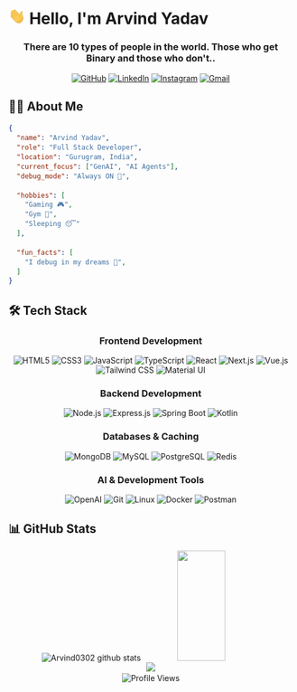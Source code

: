 # <img src="https://raw.githubusercontent.com/ABSphreak/ABSphreak/master/gifs/Hi.gif" width="30px"> Hello, I'm Arvind Yadav

<h3 align="center">There are 10 types of people in the world. Those who get Binary and those who don't..</h3>

<div align="center">
  
  [![GitHub](https://img.shields.io/badge/GitHub-100000?style=for-the-badge&logo=github&logoColor=white)](https://github.com/Arvind0302)
  [![LinkedIn](https://img.shields.io/badge/LinkedIn-0077B5?style=for-the-badge&logo=linkedin&logoColor=white)](https://www.linkedin.com/in/arvind-yadav-88a8391bb/)
  [![Instagram](https://img.shields.io/badge/Instagram-E4405F?style=for-the-badge&logo=instagram&logoColor=white)](https://www.instagram.com/_i.arvind_/)
  [![Gmail](https://img.shields.io/badge/Gmail-D14836?style=for-the-badge&logo=gmail&logoColor=white)](mailto:arvind.yadav.mec20@itbhu.ac.in)
  
</div>

## 👨‍💻 About Me

```json
{
  "name": "Arvind Yadav",
  "role": "Full Stack Developer",
  "location": "Gurugram, India",
  "current_focus": ["GenAI", "AI Agents"],
  "debug_mode": "Always ON 🔧",
  
  "hobbies": [
    "Gaming 🎮",
    "Gym 💪",
    "Sleeping 😴"
  ],
  
  "fun_facts": [
    "I debug in my dreams 🌙",
  ]
}
```

## 🛠️ Tech Stack

<div align="center">
  <h3>Frontend Development</h3>
  <p>
    <img src="https://img.shields.io/badge/HTML5-E34F26?style=for-the-badge&logo=html5&logoColor=white" alt="HTML5"/>
    <img src="https://img.shields.io/badge/CSS3-1572B6?style=for-the-badge&logo=css3&logoColor=white" alt="CSS3"/>
    <img src="https://img.shields.io/badge/JavaScript-F7DF1E?style=for-the-badge&logo=javascript&logoColor=black" alt="JavaScript"/>
    <img src="https://img.shields.io/badge/TypeScript-007ACC?style=for-the-badge&logo=typescript&logoColor=white" alt="TypeScript"/>
    <img src="https://img.shields.io/badge/React-20232A?style=for-the-badge&logo=react&logoColor=61DAFB" alt="React"/>
    <img src="https://img.shields.io/badge/Next.js-000000?style=for-the-badge&logo=next.js&logoColor=white" alt="Next.js"/>
    <img src="https://img.shields.io/badge/Vue.js-35495E?style=for-the-badge&logo=vue.js&logoColor=4FC08D" alt="Vue.js"/>
    <img src="https://img.shields.io/badge/Tailwind_CSS-38B2AC?style=for-the-badge&logo=tailwind-css&logoColor=white" alt="Tailwind CSS"/>
    <img src="https://img.shields.io/badge/Material_UI-0081CB?style=for-the-badge&logo=material-ui&logoColor=white" alt="Material UI"/>
  </p>

  <h3>Backend Development</h3>
  <p>
    <img src="https://img.shields.io/badge/Node.js-339933?style=for-the-badge&logo=nodedotjs&logoColor=white" alt="Node.js"/>
    <img src="https://img.shields.io/badge/Express.js-000000?style=for-the-badge&logo=express&logoColor=white" alt="Express.js"/>
    <img src="https://img.shields.io/badge/Spring_Boot-6DB33F?style=for-the-badge&logo=spring-boot&logoColor=white" alt="Spring Boot"/>
    <img src="https://img.shields.io/badge/Kotlin-0095D5?style=for-the-badge&logo=kotlin&logoColor=white" alt="Kotlin"/>
  </p>

  <h3>Databases & Caching</h3>
  <p>
    <img src="https://img.shields.io/badge/MongoDB-4EA94B?style=for-the-badge&logo=mongodb&logoColor=white" alt="MongoDB"/>
    <img src="https://img.shields.io/badge/MySQL-00000F?style=for-the-badge&logo=mysql&logoColor=white" alt="MySQL"/>
    <img src="https://img.shields.io/badge/PostgreSQL-316192?style=for-the-badge&logo=postgresql&logoColor=white" alt="PostgreSQL"/>
    <img src="https://img.shields.io/badge/Redis-DC382D?style=for-the-badge&logo=redis&logoColor=white" alt="Redis"/>
  </p>

  <h3>AI & Development Tools</h3>
  <p>
    <img src="https://img.shields.io/badge/OpenAI-412991?style=for-the-badge&logo=openai&logoColor=white" alt="OpenAI"/>
    <img src="https://img.shields.io/badge/Git-F05032?style=for-the-badge&logo=git&logoColor=white" alt="Git"/>
    <img src="https://img.shields.io/badge/Linux-FCC624?style=for-the-badge&logo=linux&logoColor=black" alt="Linux"/>
    <img src="https://img.shields.io/badge/Docker-2496ED?style=for-the-badge&logo=docker&logoColor=white" alt="Docker"/>
    <img src="https://img.shields.io/badge/Postman-FF6C37?style=for-the-badge&logo=postman&logoColor=white" alt="Postman"/>
  </p>
</div>

## 📊 GitHub Stats

<div align="center">
  <img width="49%" height="195px" src="https://github-readme-stats.vercel.app/api?username=Arvind0302&show_icons=true&count_private=true&hide_border=true&title_color=00bfbf&icon_color=00bfbf&text_color=c9d1d9&bg_color=0d1117" alt="Arvind0302 github stats" /> 
  <img width="41%" height="195px" src="https://github-readme-stats.vercel.app/api/top-langs/?username=Arvind0302&layout=compact&hide_border=true&title_color=00bfbf&text_color=00bfbf&bg_color=0d1117" />
</div>

<div align="center">
  <img src="https://github-readme-streak-stats.herokuapp.com/?user=Arvind0302&theme=dark&hide_border=true" />
</div>

<div align="center">
  <img src="https://komarev.com/ghpvc/?username=Arvind0302&label=Profile%20views&color=blue&style=flat" alt="Profile Views" />
</div>
